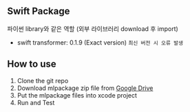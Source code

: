## Swift Package
파이썬 library와 같은 역할 (외부 라이브러리 download 후 import)
- swift transformer: 0.1.9 (Exact version) `최신 버전 시 오류 발생`

## How to use
1. Clone the git repo
2. Download mlpackage zip file from [Google Drive](https://drive.google.com/file/d/1ahUntfblt4B8uAxEDWdEX4oFAA-Igs3p/view?usp=sharing)
3. Put the mlpackage files into xcode project
4. Run and Test
